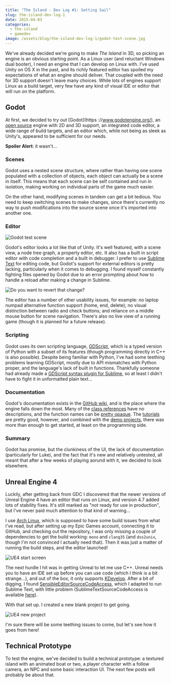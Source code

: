 ```yaml
---
title: "The Island - Dev Log #1: Setting Sail"
slug: the-island-dev-log-1
date: 2015-04-03
categories:
  - the-island
  - gamedev
image: /assets/blog/the-island-dev-log-1/godot-test-scene.jpg
---
```


We've already decided we're going to make _The Island_ in 3D, so picking an
engine is an obvious starting point. As a Linux user (and reluctant Windows dual
booter), I need an engine that I can develop on Linux with. I've used Unity on
OS X in the past, and its richly featured editor has spoiled my expectations of
what an engine should deliver. That coupled with the need for 3D support doesn't
leave many choices. While lots of engines support Linux as a build target, very
few have any kind of visual IDE or editor that will run on the platform.

## Godot

At first, we decided to try out [Godot](https ://www.godotengine.org/), an
[open source](https://github.com/okamstudio/godot) engine with 2D and 3D
support, an integrated code editor, a wide range of build targets, and an editor
which, while not being as sleek as Unity's, appeared to be sufficient for our
needs.

**Spoiler Alert**: it wasn't...

### Scenes

Godot uses a nested scene structure, where rather than having one scene
populated with a collection of objects, each object can actually be a scene in
itself. This means that each scene can be self contained and run in isolation,
making working on individual parts of the game much easier.

On the other hand, modifying scenes in tandem can get a bit tedious. You need to
keep switching scenes to make changes, since there's currently no way to push
modifications into the source scene once it's imported into another one.

### Editor

![Godot test scene](/assets/blog/the-island-dev-log-1/godot-test-scene.jpg)

Godot's editor looks a lot like that of Unity. It's well featured, with a scene
view, a node tree graph, a property editor, etc. It also has a built in script
editor with code completion and a built in debugger. I prefer to use
[Sublime Text](https://www.sublimetext.com/) for editing code, but Godot's
support for external editors is pretty lacking, particularly when it comes to
debugging. I found myself constantly fighting files opened by Godot due to an
error prompting about how to handle a reload after making a change in Sublime.

![Do you want to revert that change?](/assets/blog/the-island-dev-log-1/godot-reload-prompt.jpg)

The editor has a number of other usability issues, for example: no laptop numpad
alternative function support (home, end, delete); no visual distinction between
radio and check buttons; and reliance on a middle mouse button for scene
navigation. There's also no live view of a running game (though it is planned
for a future release).

### Scripting

Godot uses its own scripting language,
[GDScript](https://github.com/okamstudio/godot/wiki/gdscript), which is a typed
version of Python with a subset of its features (though programming directly in
C++ is also possible). Despite being familiar with Python, I've had some
teething problems learning GDScript, mostly due to API mismatches with Python
proper, and the language's lack of built in functions. Thankfully someone had
already made a
[GDScript syntax plugin for Sublime](https://github.com/beefsack/GDScript-sublime),
so at least I didn't have to fight it in unformatted plain text...

### Documentation

Godot's documentation exists in the
[GitHub wiki](https://github.com/okamstudio/godot/wiki), and is the place where
the engine falls down the most. Many of the
[class references](https://github.com/okamstudio/godot/wiki/class_list) have no
descriptions, and the function names can be
[pretty opaque](https://github.com/okamstudio/godot/wiki/class_physicsserver).
The [tutorials](https://github.com/okamstudio/godot/wiki#tutorials) are pretty
good, however, and combined with the
[demo projects](https://github.com/okamstudio/godot/tree/master/demos), there
was more than enough to get started, at least on the programming side.

### Summary

Godot has promise, but the clunkiness of the UI, the lack of documentation
(particularly for Luke), and the fact that it's new and relatively untested, all
meant that after a few weeks of playing aorund with it, we decided to look
elsewhere.

## Unreal Engine 4

Luckily, after getting back from GDC I discovered that the newer versions of
Unreal Engine 4 have an editor that runs on Linux, and version 4.7 added lots of
stability fixes. It's still marked as "not ready for use in production", but
I've never paid much attention to that kind of warning...

I use [Arch Linux](https://www.archlinux.org/), which is supposed to have some
build issues from what I've read, but after setting up my Epic Games account,
connecting it to GitHub, and checking out the repository, I was only missing a
couple of dependencies to get the build working: `mono` and `clang35` (and
`dos2unix`, though I'm not convinced I actually need that). Then it was just a
matter of running the build steps, and the editor launched!

![UE4 start screen](/assets/blog/the-island-dev-log-1/ue4-start-screen.jpg)

The next hurdle I hit was in getting Unreal to let me use C++. Unreal needs you
to have an IDE set up before you can use code (which I think is a bit
strange...), and out of the box, it only supports
[KDevelop](https://www.kdevelop.org/). After a bit of digging, I found
[SensibleEditorSourceCodeAccess](https://github.com/fire/SensibleEditorSourceCodeAccess),
which I adapted to run Sublime Text, with little problem
(SublimeTextSourceCodeAccess is available
[here](https://github.com/erbridge/SublimeTextSourceCodeAccess)).

With that set up. I created a new blank project to get going.

![UE4 new project](/assets/blog/the-island-dev-log-1/ue4-new-project.jpg)

I'm sure there will be some teething issues to come, but let's see how it goes
from here!

## Technical Prototype

To test the engine, we've decided to build a technical prototype: a textured
island with an animated boat or two, a player character with a follow camera, an
NPC and some basic interaction UI. The next few posts will probably be about
that.
